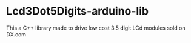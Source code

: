 # Lcd3Dot5Digits-arduino-lib
This a C++ library made to drive low cost 3.5 digit LCd modules sold on DX.com
